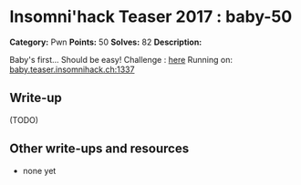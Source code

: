 # Insomni'hack Teaser 2017 : baby-50

**Category:** Pwn
**Points:** 50
**Solves:** 82 
**Description:**

Baby's first... Should be easy!
Challenge : [here](baby.tgz)
Running on: <baby.teaser.insomnihack.ch:1337>

## Write-up

(TODO)

## Other write-ups and resources

* none yet
